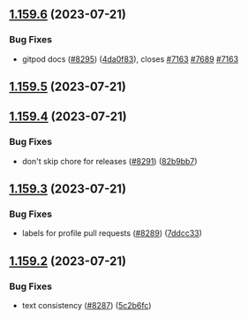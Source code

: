 ## [1.159.6](https://github.com/EddieHubCommunity/LinkFree/compare/v1.159.5...v1.159.6) (2023-07-21)


### Bug Fixes

* gitpod docs ([#8295](https://github.com/EddieHubCommunity/LinkFree/issues/8295)) ([4da0f83](https://github.com/EddieHubCommunity/LinkFree/commit/4da0f839468f237dc5ed152dcad34659851a030c)), closes [#7163](https://github.com/EddieHubCommunity/LinkFree/issues/7163) [#7689](https://github.com/EddieHubCommunity/LinkFree/issues/7689) [#7163](https://github.com/EddieHubCommunity/LinkFree/issues/7163)



## [1.159.5](https://github.com/EddieHubCommunity/LinkFree/compare/v1.159.4...v1.159.5) (2023-07-21)



## [1.159.4](https://github.com/EddieHubCommunity/LinkFree/compare/v1.159.3...v1.159.4) (2023-07-21)


### Bug Fixes

* don't skip chore for releases ([#8291](https://github.com/EddieHubCommunity/LinkFree/issues/8291)) ([82b9bb7](https://github.com/EddieHubCommunity/LinkFree/commit/82b9bb712d8b7e4c2271c6bbb32e08f4f317fd4c))



## [1.159.3](https://github.com/EddieHubCommunity/LinkFree/compare/v1.159.2...v1.159.3) (2023-07-21)


### Bug Fixes

* labels for profile pull requests ([#8289](https://github.com/EddieHubCommunity/LinkFree/issues/8289)) ([7ddcc33](https://github.com/EddieHubCommunity/LinkFree/commit/7ddcc331460bd55cd0f8de418ccac14a806c56bd))



## [1.159.2](https://github.com/EddieHubCommunity/LinkFree/compare/v1.159.1...v1.159.2) (2023-07-21)


### Bug Fixes

* text consistency ([#8287](https://github.com/EddieHubCommunity/LinkFree/issues/8287)) ([5c2b6fc](https://github.com/EddieHubCommunity/LinkFree/commit/5c2b6fcdf8239051b081c5d60dc95b58181d1fd9))



